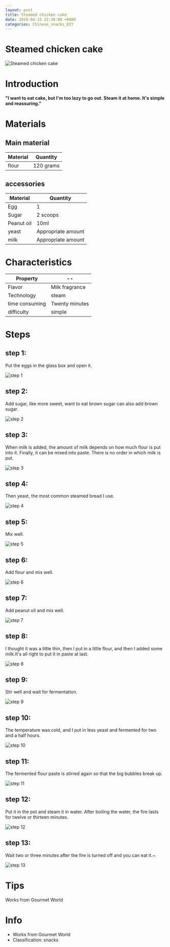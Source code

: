 ```yaml
---
layout: post
title: Steamed chicken cake
date: 2019-04-15 22:30:00 +0800
categories: Chinese_snacks_DIY
---
```


# Steamed chicken cake

![Steamed chicken cake]({{site.baseurl}}/img/452283/452283.jpg)

# Introduction

**"I want to eat cake, but I'm too lazy to go out. Steam it at home. It's simple and reassuring."**

# Materials


## Main material

Material|Quantity
--|--
flour|120 grams

## accessories

Material|Quantity
--|--
Egg|1
Sugar|2 scoops
Peanut oil|10ml
yeast|Appropriate amount
milk|Appropriate amount

# Characteristics

Property|--
--|--
Flavor|Milk fragrance
Technology|steam
time consuming|Twenty minutes
difficulty|simple

# Steps

## step 1:

Put the eggs in the glass box and open it.

![step 1]({{site.baseurl}}/img/452283/1.jpg)

## step 2:

Add sugar, like more sweet, want to eat brown sugar can also add brown sugar.

![step 2]({{site.baseurl}}/img/452283/2.jpg)

## step 3:

When milk is added, the amount of milk depends on how much flour is put into it. Finally, it can be mixed into paste. There is no order in which milk is put.

![step 3]({{site.baseurl}}/img/452283/3.jpg)

## step 4:

Then yeast, the most common steamed bread I use.

![step 4]({{site.baseurl}}/img/452283/4.jpg)

## step 5:

Mix well.

![step 5]({{site.baseurl}}/img/452283/5.jpg)

## step 6:

Add flour and mix well.

![step 6]({{site.baseurl}}/img/452283/6.jpg)

## step 7:

Add peanut oil and mix well.

![step 7]({{site.baseurl}}/img/452283/7.jpg)

## step 8:

I thought it was a little thin, then I put in a little flour, and then I added some milk.It's all right to put it in paste at last.

![step 8]({{site.baseurl}}/img/452283/8.jpg)

## step 9:

Stir well and wait for fermentation.

![step 9]({{site.baseurl}}/img/452283/9.jpg)

## step 10:

The temperature was cold, and I put in less yeast and fermented for two and a half hours.

![step 10]({{site.baseurl}}/img/452283/10.jpg)

## step 11:

The fermented flour paste is stirred again so that the big bubbles break up.

![step 11]({{site.baseurl}}/img/452283/11.jpg)

## step 12:

Put it in the pot and steam it in water. After boiling the water, the fire lasts for twelve or thirteen minutes.

![step 12]({{site.baseurl}}/img/452283/12.jpg)

## step 13:

Wait two or three minutes after the fire is turned off and you can eat it.~

![step 13]({{site.baseurl}}/img/452283/13.jpg)

# Tips

Works from Gourmet World

# Info

- Works from Gourmet World
- Classification: snacks